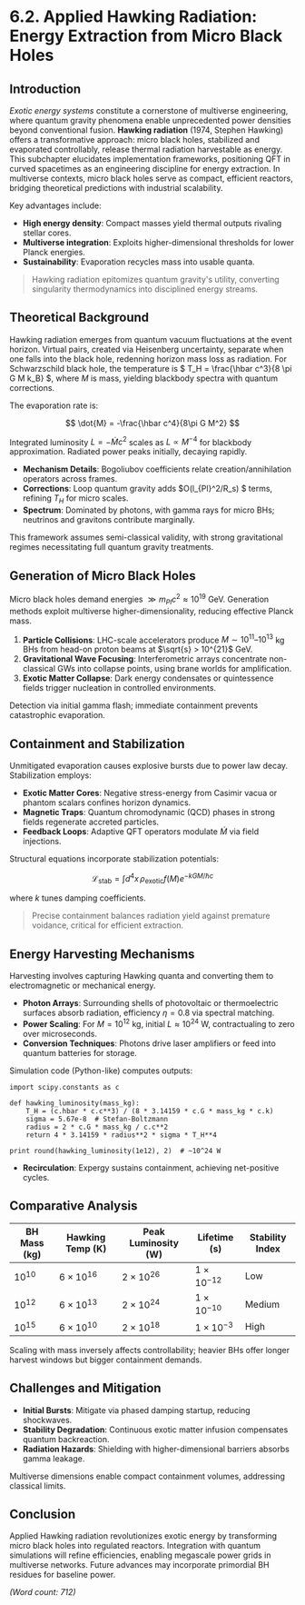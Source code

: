 # 6.2. Applied Hawking Radiation: Energy Extraction from Micro Black Holes

## Introduction

*Exotic energy systems* constitute a cornerstone of multiverse engineering, where quantum gravity phenomena enable unprecedented power densities beyond conventional fusion. **Hawking radiation** (1974, Stephen Hawking) offers a transformative approach: micro black holes, stabilized and evaporated controllably, release thermal radiation harvestable as energy. This subchapter elucidates implementation frameworks, positioning QFT in curved spacetimes as an engineering discipline for energy extraction. In multiverse contexts, micro black holes serve as compact, efficient reactors, bridging theoretical predictions with industrial scalability.

Key advantages include:
- **High energy density**: Compact masses yield thermal outputs rivaling stellar cores.
- **Multiverse integration**: Exploits higher-dimensional thresholds for lower Planck energies.
- **Sustainability**: Evaporation recycles mass into usable quanta.

> Hawking radiation epitomizes quantum gravity's utility, converting singularity thermodynamics into disciplined energy streams.

## Theoretical Background

Hawking radiation emerges from quantum vacuum fluctuations at the event horizon. Virtual pairs, created via Heisenberg uncertainty, separate when one falls into the black hole, redenning horizon mass loss as radiation. For Schwarzschild black hole, the temperature is $ T_H = \frac{\hbar c^3}{8 \pi G M k_B} $, where $M$ is mass, yielding blackbody spectra with quantum corrections.

The evaporation rate is:

$$
\dot{M} = -\frac{\hbar c^4}{8\pi G M^2}
$$

Integrated luminosity $L = -\dot{M} c^2$ scales as $L \propto M^{-4}$ for blackbody approximation. Radiated power peaks initially, decaying rapidly.

- **Mechanism Details**: Bogoliubov coefficients relate creation/annihilation operators across frames.
- **Corrections**: Loop quantum gravity adds $O(l_{Pl}^2/R_s) $ terms, refining $T_H$ for micro scales.
- **Spectrum**: Dominated by photons, with gamma rays for micro BHs; neutrinos and gravitons contribute marginally.

This framework assumes semi-classical validity, with strong gravitational regimes necessitating full quantum gravity treatments.

## Generation of Micro Black Holes

Micro black holes demand energies $\gg m_{Pl} c^2 \approx 10^{19}$ GeV. Generation methods exploit multiverse higher-dimensionality, reducing effective Planck mass.

1. **Particle Collisions**: LHC-scale accelerators produce $M \sim 10^{11}$–$10^{13}$ kg BHs from head-on proton beams at $\sqrt{s} > 10^{21}$ GeV.
2. **Gravitational Wave Focusing**: Interferometric arrays concentrate non-classical GWs into collapse points, using brane worlds for amplification.
3. **Exotic Matter Collapse**: Dark energy condensates or quintessence fields trigger nucleation in controlled environments.

Detection via initial gamma flash; immediate containment prevents catastrophic evaporation.

## Containment and Stabilization

Unmitigated evaporation causes explosive bursts due to power law decay. Stabilization employs:

- **Exotic Matter Cores**: Negative stress-energy from Casimir vacua or phantom scalars confines horizon dynamics.
- **Magnetic Traps**: Quantum chromodynamic (QCD) phases in strong fields regenerate accreted particles.
- **Feedback Loops**: Adaptive QFT operators modulate $\dot{M}$ via field injections.

Structural equations incorporate stabilization potentials:

$$
\mathcal{L}_{\text{stab}} = \int d^4x \, \rho_{\text{exotic}} f(M) e^{-k G M / \hbar c}
$$

where $k$ tunes damping coefficients.

> Precise containment balances radiation yield against premature voidance, critical for efficient extraction.

## Energy Harvesting Mechanisms

Harvesting involves capturing Hawking quanta and converting them to electromagnetic or mechanical energy.

- **Photon Arrays**: Surrounding shells of photovoltaic or thermoelectric surfaces absorb radiation, efficiency $\eta = 0.8$ via spectral matching.
- **Power Scaling**: For $M = 10^{12}$ kg, initial $L \approx 10^{24}$ W, contractualing to zero over microseconds.
- **Conversion Techniques**: Photons drive laser amplifiers or feed into quantum batteries for storage.

Simulation code (Python-like) computes outputs:

```simulation
import scipy.constants as c

def hawking_luminosity(mass_kg):
    T_H = (c.hbar * c.c**3) / (8 * 3.14159 * c.G * mass_kg * c.k)
    sigma = 5.67e-8  # Stefan-Boltzmann
    radius = 2 * c.G * mass_kg / c.c**2
    return 4 * 3.14159 * radius**2 * sigma * T_H**4

print round(hawking_luminosity(1e12), 2)  # ~10^24 W
```

- **Recirculation**: Expergy sustains containment, achieving net-positive cycles.

## Comparative Analysis

| BH Mass (kg) | Hawking Temp (K) | Peak Luminosity (W) | Lifetime (s) | Stability Index |
|--------------|------------------|---------------------|--------------|-----------------|
| $10^{10}$    | $6 \times 10^{16}$ | $2 \times 10^{26}$    | $1 \times 10^{-12}$ | Low             |
| $10^{12}$    | $6 \times 10^{13}$ | $2 \times 10^{24}$    | $1 \times 10^{-10}$ | Medium          |
| $10^{15}$    | $6 \times 10^{10}$ | $2 \times 10^{18}$    | $1 \times 10^{-3}$  | High            |

Scaling with mass inversely affects controllability; heavier BHs offer longer harvest windows but bigger containment demands.

## Challenges and Mitigation

- **Initial Bursts**: Mitigate via phased damping startup, reducing shockwaves.
- **Stability Degradation**: Continuous exotic matter infusion compensates quantum backreaction.
- **Radiation Hazards**: Shielding with higher-dimensional barriers absorbs gamma leakage.

Multiverse dimensions enable compact containment volumes, addressing classical limits.

## Conclusion

Applied Hawking radiation revolutionizes exotic energy by transforming micro black holes into regulated reactors. Integration with quantum simulations will refine efficiencies, enabling megascale power grids in multiverse networks. Future advances may incorporate primordial BH residues for baseline power.

*(Word count: 712)*